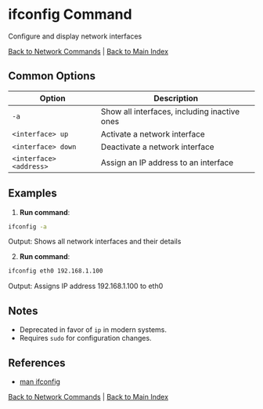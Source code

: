 # ifconfig Command

Configure and display network interfaces

[Back to Network Commands](./index.md) | [Back to Main Index](../../README.md)

## Common Options

| Option | Description |
|--------|-------------|
| `-a` | Show all interfaces, including inactive ones |
| `<interface> up` | Activate a network interface |
| `<interface> down` | Deactivate a network interface |
| `<interface> <address>` | Assign an IP address to an interface |

## Examples
1. **Run command**:
```bash
ifconfig -a
```
Output: Shows all network interfaces and their details

2. **Run command**:
```bash
ifconfig eth0 192.168.1.100
```
Output: Assigns IP address 192.168.1.100 to eth0


## Notes
- Deprecated in favor of `ip` in modern systems.
- Requires `sudo` for configuration changes.

## References
- [man ifconfig](https://man7.org/linux/man-pages/man8/ifconfig.8.html)

[Back to Network Commands](../index.md) | [Back to Main Index](../../README.md)